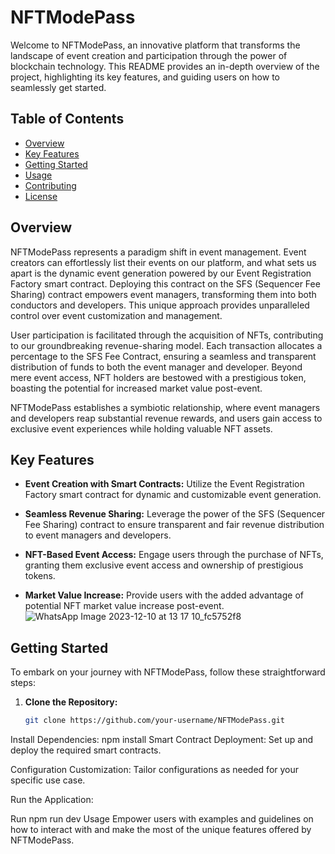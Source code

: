 # NFTModePass

Welcome to NFTModePass, an innovative platform that transforms the landscape of event creation and participation through the power of blockchain technology. This README provides an in-depth overview of the project, highlighting its key features, and guiding users on how to seamlessly get started.

## Table of Contents
- [Overview](#overview)
- [Key Features](#key-features)
- [Getting Started](#getting-started)
- [Usage](#usage)
- [Contributing](#contributing)
- [License](#license)

## Overview

NFTModePass represents a paradigm shift in event management. Event creators can effortlessly list their events on our platform, and what sets us apart is the dynamic event generation powered by our Event Registration Factory smart contract. Deploying this contract on the SFS (Sequencer Fee Sharing) contract empowers event managers, transforming them into both conductors and developers. This unique approach provides unparalleled control over event customization and management.

User participation is facilitated through the acquisition of NFTs, contributing to our groundbreaking revenue-sharing model. Each transaction allocates a percentage to the SFS Fee Contract, ensuring a seamless and transparent distribution of funds to both the event manager and developer. Beyond mere event access, NFT holders are bestowed with a prestigious token, boasting the potential for increased market value post-event.

NFTModePass establishes a symbiotic relationship, where event managers and developers reap substantial revenue rewards, and users gain access to exclusive event experiences while holding valuable NFT assets.

## Key Features

- **Event Creation with Smart Contracts:** Utilize the Event Registration Factory smart contract for dynamic and customizable event generation.
  
- **Seamless Revenue Sharing:** Leverage the power of the SFS (Sequencer Fee Sharing) contract to ensure transparent and fair revenue distribution to event managers and developers.

- **NFT-Based Event Access:** Engage users through the purchase of NFTs, granting them exclusive event access and ownership of prestigious tokens.

- **Market Value Increase:** Provide users with the added advantage of potential NFT market value increase post-event.
![WhatsApp Image 2023-12-10 at 13 17 10_fc5752f8](https://github.com/capsy14/DefiForge/assets/122152312/d64d93e4-5b8d-4965-8c39-8f264ea7a919)

## Getting Started

To embark on your journey with NFTModePass, follow these straightforward steps:

1. **Clone the Repository:**
   ```bash
   git clone https://github.com/your-username/NFTModePass.git
Install Dependencies:
npm install
Smart Contract Deployment:
Set up and deploy the required smart contracts.

Configuration Customization:
Tailor configurations as needed for your specific use case.

Run the Application:

Run
npm run dev
Usage
Empower users with examples and guidelines on how to interact with and make the most of the unique features offered by NFTModePass.
